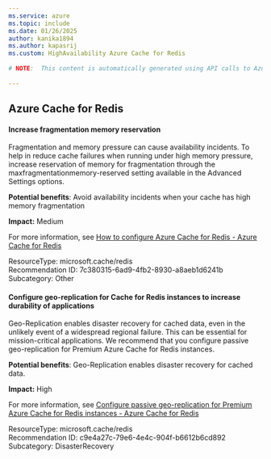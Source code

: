 ```yaml
---
ms.service: azure
ms.topic: include
ms.date: 01/26/2025
author: kanika1894
ms.author: kapasrij
ms.custom: HighAvailability Azure Cache for Redis
  
# NOTE:  This content is automatically generated using API calls to Azure. Any edits made on these files will be overwritten in the next run of the script. 
  
---
```

  
## Azure Cache for Redis  
  
<!--7c380315-6ad9-4fb2-8930-a8aeb1d6241b_begin-->

#### Increase fragmentation memory reservation  
  
Fragmentation and memory pressure can cause availability incidents. To help in reduce cache failures when running under high memory pressure, increase reservation of memory for fragmentation through the  maxfragmentationmemory-reserved setting available in the Advanced Settings options.  
  
**Potential benefits**: Avoid availability incidents when your cache has high memory fragmentation  

**Impact:** Medium
  
For more information, see [How to configure Azure Cache for Redis - Azure Cache for Redis ](https://aka.ms/redis/recommendations/memory-policies)  

ResourceType: microsoft.cache/redis  
Recommendation ID: 7c380315-6ad9-4fb2-8930-a8aeb1d6241b  
Subcategory: Other

<!--7c380315-6ad9-4fb2-8930-a8aeb1d6241b_end-->

<!--c9e4a27c-79e6-4e4c-904f-b6612b6cd892_begin-->

#### Configure geo-replication for Cache for Redis instances to increase durability of applications  
  
Geo-Replication enables disaster recovery for cached data, even in the unlikely event of a widespread regional failure. This can be essential for mission-critical applications. We recommend that you configure passive geo-replication for Premium Azure Cache for Redis instances.  
  
**Potential benefits**: Geo-Replication enables disaster recovery for cached data.  

**Impact:** High
  
For more information, see [Configure passive geo-replication for Premium Azure Cache for Redis instances - Azure Cache for Redis ](https://aka.ms/redispremiumgeoreplication)  

ResourceType: microsoft.cache/redis  
Recommendation ID: c9e4a27c-79e6-4e4c-904f-b6612b6cd892  
Subcategory: DisasterRecovery

<!--c9e4a27c-79e6-4e4c-904f-b6612b6cd892_end-->

<!--articleBody-->
